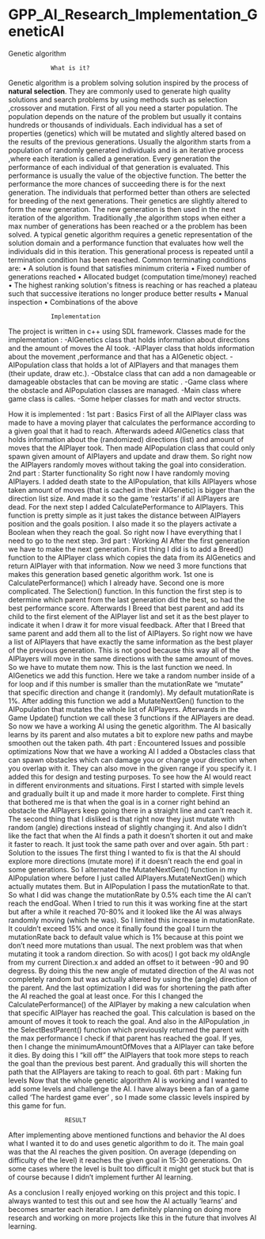 # GPP_AI_Research_Implementation_GeneticAI
Genetic algorithm

				What is it?
Genetic algorithm is a problem solving solution inspired by the process of **natural selection**. They are commonly used to generate high quality solutions and search problems by using methods such as selection ,crossover and mutation. 
First of all you need a starter population. The population depends on the nature of the problem but usually it contains hundreds or thousands of individuals. 
Each individual has a set of properties (genetics) which will be mutated and slightly altered based on the results of the previous generations. Usually the algorithm starts from a population of randomly generated individuals and is an iterative process ,where each iteration is called a generation. 
Every generation the performance of each individual of that generation is evaluated. This performance is usually the value of the objective function. The better the performance the more chances of succeeding there is for the next generation. The individuals that performed better than others are selected  for breeding of the next generations. Their genetics are slightly altered to form the new generation. 
The new generation is then used in the next iteration of the algorithm. Traditionally ,the algorithm stops when either a max number of generations has been reached or a the problem has been solved. 
A typical genetic algorithm requires a genetic representation of the solution domain and a performance function that evaluates how well the individuals did in this iteration.
This generational process is repeated until a termination condition has been reached. Common terminating conditions are:
•	A solution is found that satisfies minimum criteria
•	Fixed number of generations reached
•	Allocated budget (computation time/money) reached
•	The highest ranking solution's fitness is reaching or has reached a plateau such that successive iterations no longer produce better results
•	Manual inspection
•	Combinations of the above








				Implementation
The project is written in c++ using SDL framework.
Classes made for the implementation : 
	-AIGenetics class that holds information about directions and the amount of moves the AI took.
	-AIPlayer class that holds information about the movement ,performance and that has a AIGenetic object.
	-AIPopulation class that holds a lot of AIPlayers and that manages them (their update, draw etc.).
	-Obstalce class that can add a non damageable or damageable obstacles that can be moving are static .
	-Game class where the obstacle and AIPopulation classes are managed.
	-Main class where game class is calles.
	-Some helper classes for math and vector structs.

How it is implemented :
1st part : Basics
First of  all the AIPlayer class was made to have a moving player that calculates the performance according to a given goal that it had to reach. Afterwards adeed AIGenetics class that holds information about the (randomized) directions (list) and amount of moves that the AIPlayer took. Then made AIPopulation class that could only spawn given amount of AIPlayers and update and draw them. So right now the AIPlayers randomly moves without taking the goal into consideration. 
2nd part : Starter functionality
So right now I have randomly moving AIPlayers. I added death state to the AIPopulation, that kills AIPlayers whose taken amount of moves (that is cached in their AIGenetic) is bigger than the direction list size. And made it so the game ‘restarts’ if all AIPlayers are dead. For the next step I added CalculatePerformance to AIPlayers. This function is pretty simple as it just takes the distance between AIPlayers position and the goals position. I also made it so the players activate a Boolean when they reach the goal. So right now I have everything that I need to go to the next step.
3rd part : Working AI
After the first generation we have to make the next generation. First thing I did is to add a Breed() function to the AIPlayer class which copies the data from its AIGenetics and return AIPlayer with that information. 
Now we need 3 more functions that makes this generation based genetic algorithm work. 1st one is CalculatePerformance() which I already have. Second one is more complicated. The Selection() function. In this function the first step is to determine which parent from the last generation did the best, so had the best performance score. Afterwards I Breed that best parent and add its child to the first element of the AIPlayer list and set it as the best player to indicate it when I draw it for more visual feedback. After that I Breed that same parent and add them all to the list of AIPlayers. So right now we have a list of AIPlayers that have exactly the same information as the best player of the previous generation. This is not good because this way all of the AIPlayers will move in the same directions with the same amount of moves. So we have to mutate them now. This is the last function we need.  In AIGenetics we add this function. Here we take a random number inside of a for loop and if this number is smaller than the mutationRate we “mutate” that specific direction and change it (randomly). My default mutationRate is 1%. After adding this function we add a MutateNextGen() function to the AIPopulation that mutates the whole list of AIPlayers. Afterwards in the Game Update() function we call these 3 functions if the AIPlayers are dead. 
So now we have a working AI using the genetic algorithm. The AI basically learns by its parent and also mutates a bit to explore new paths and maybe smoothen out the taken path.
4th part : Encountered Issues and possible optimizations
Now that we have a working AI I added a Obstacles class that can spawn obstacles which can damage you or change your direction when you overlap with it. They can also move in the given range if you specify it. I added this for design and testing purposes. To see how the AI would react in different environments and situations. First I started with simple levels and gradually built it up and made it more harder to complete. First thing that bothered me is that when the goal is in a corner right behind an obstacle the AIPlayers keep going there in a straight line and can’t reach it. The second thing that I disliked is that right now they just mutate with random (angle) directions instead of slightly changing it. And also I didn’t like the fact that when the AI finds a path it doesn’t shorten it out and make it faster to reach. It just took the same path over and over again.
5th part : Solution to the issues
The first thing I wanted to fix is that the AI should explore more directions (mutate more) if it doesn’t reach the end goal in some generations. So I alternated the MutateNextGen() function in my AIPopulation where before I just called AIPlayers.MutateNextGen() which actually mutates them. But in AIPopulation I pass the mutationRate to that. So what I did was change the mutationRate by 0.5% each time the AI can’t reach the endGoal. When I tried to run this it was working fine at the start but after a while it reached 70-80% and it looked like the AI was always randomly moving (which he was). So I limited this increase in mutationRate. It couldn’t exceed 15% and once it finally found the goal I turn the mutationRate back to default value which is 1% because at this point we don’t need more mutations than usual. 
The next problem was that when mutating it took a random direction. So with acos() I got back my oldAngle from my current Direction.x and added an offset to it between -90 and 90 degress. By doing this the new angle of mutated direction of the AI was not completely random but was actually altered by using the (angle) direction of the parent.
And the last optimization I did was for shortening the path after the AI reached the goal at least once. For this I changed the CalculatePerformance() of the AIPlayer by making a new calculation when that specific AIPlayer has reached the goal. This calculation is based on the amount of moves it took to reach the goal. And also in the AIPopulation ,in the SelectBestParent() function which previously returned the parent with the max performance I check if that parent has reached the goal. If yes, then I change the minimumAmountOfMoves that a AIPlayer can take before it dies. By doing this I “kill off” the AIPlayers that took more steps to reach the goal than the previous best parent. And gradually this will shorten the path that the AIPlayers are taking to reach to goal.
6th part : Making fun levels
Now that the whole genetic algorithm AI is working and I wanted to add some levels and challenge the AI. I have always been a fan of  a game called ‘The hardest game ever’ , so I made some classic levels inspired by this game for fun.

					RESULT

After implementing above mentioned functions and behavior the AI does what I wanted it to do and uses genetic algorithm to do it. The main goal was that the AI reaches the given position. On average (depending on difficulty of the level) it reaches the given goal in 15-30 generations. On some cases where the level is built too difficult it might get stuck but that is of course because I didn’t implement further AI learning. 

As a conclusion I really enjoyed working on this project and this topic. I always wanted to test this out and see how the AI actually ‘learns’ and becomes smarter each iteration. I am definitely planning on doing more research and working on more projects like this in the future that involves AI learning. 


